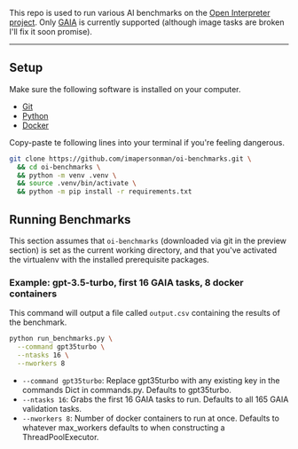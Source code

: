 This repo is used to run various AI benchmarks on the [Open Interpreter project](https://github.com/OpenInterpreter/open-interpreter).  Only [GAIA](https://huggingface.co/gaia-benchmark) is currently supported (although image tasks are broken I'll fix it soon promise).

---

## Setup

Make sure the following software is installed on your computer.

- [Git](https://git-scm.com)
- [Python](https://www.python.org)
- [Docker](https://www.docker.com/)

Copy-paste te following lines into your terminal if you're feeling dangerous.

```bash
git clone https://github.com/imapersonman/oi-benchmarks.git \
  && cd oi-benchmarks \
  && python -m venv .venv \
  && source .venv/bin/activate \
  && python -m pip install -r requirements.txt
```

## Running Benchmarks

This section assumes that `oi-benchmarks` (downloaded via git in the preview section) is set as the current working directory, and that you've activated the virtualenv with the installed prerequisite packages.

### Example: gpt-3.5-turbo, first 16 GAIA tasks, 8 docker containers

This command will output a file called `output.csv` containing the results of the benchmark.

```bash
python run_benchmarks.py \
  --command gpt35turbo \
  --ntasks 16 \
  --nworkers 8
```

- `--command gpt35turbo`: Replace gpt35turbo with any existing key in the commands Dict in commands.py.  Defaults to gpt35turbo.
- `--ntasks 16`: Grabs the first 16 GAIA tasks to run.  Defaults to all 165 GAIA validation tasks.
- `--nworkers 8`: Number of docker containers to run at once.  Defaults to whatever max_workers defaults to when constructing a ThreadPoolExecutor.
